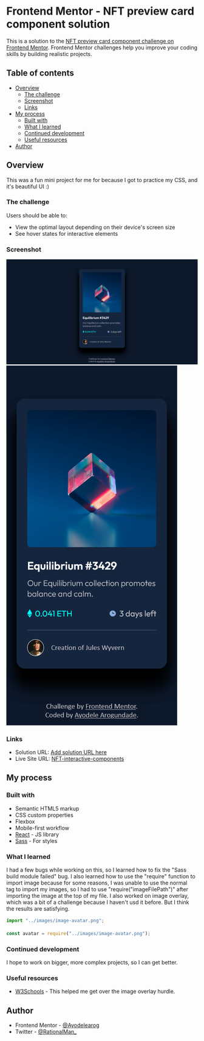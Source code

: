 # Frontend Mentor - NFT preview card component solution

This is a solution to the [NFT preview card component challenge on Frontend Mentor](https://www.frontendmentor.io/challenges/nft-preview-card-component-SbdUL_w0U). Frontend Mentor challenges help you improve your coding skills by building realistic projects. 

## Table of contents

- [Overview](#overview)
  - [The challenge](#the-challenge)
  - [Screenshot](#screenshot)
  - [Links](#links)
- [My process](#my-process)
  - [Built with](#built-with)
  - [What I learned](#what-i-learned)
  - [Continued development](#continued-development)
  - [Useful resources](#useful-resources)
- [Author](#author)


## Overview
This was a fun mini project for me for because I got to practice my CSS, and it's beautiful UI :)
### The challenge

Users should be able to:

- View the optimal layout depending on their device's screen size
- See hover states for interactive elements

### Screenshot

![](./Screenshots/Screenshot%202022-10-14%20at%2023-16-16%20React%20App.png)
![](./Screenshots/Screenshot%202022-10-14%20at%2023-17-10%20React%20App.png)



### Links

- Solution URL: [Add solution URL here](https://your-solution-url.com)
- Live Site URL: [NFT-interactive-components](https://nft-preview-component2.netlify.app/)

## My process

### Built with

- Semantic HTML5 markup
- CSS custom properties
- Flexbox
- Mobile-first workflow
- [React](https://reactjs.org/) - JS library
- [Sass](https://sass-lang.com/) - For styles


### What I learned
I had a few bugs while working on this, so I learned how to fix the "Sass build module failed" bug. I also learned how to use the "require" function to import image because for some reasons, I was unable to use the normal <img/> tag to import my images, so I had to use "require("imageFilePath")" after importing the image at the top of my file.
I also worked on image overlay, which was a bit of a challenge because I haven't usd it before. But I think the results are satisfying.


```js
import "../images/image-avatar.png";

const avatar = require("../images/image-avatar.png");
```


### Continued development
I hope to work on bigger, more complex projects, so I can get better.


### Useful resources

- [W3Schools](https://www.w3schools.com/howto/howto_css_image_overlay_icon.asp) - This helped me get over the image overlay hurdle.



## Author

- Frontend Mentor - [@Ayodelearog](https://www.frontendmentor.io/profile/Ayodelearog)
- Twitter - [@RationalMan_](https://www.twitter.com/RationalMan_)



